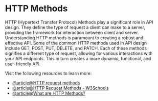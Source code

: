 # HTTP Methods

HTTP (Hypertext Transfer Protocol) Methods play a significant role in API design. They define the type of request a client can make to a server, providing the framework for interaction between client and server. Understanding HTTP methods is paramount to creating a robust and effective API. Some of the common HTTP methods used in API design include GET, POST, PUT, DELETE, and PATCH. Each of these methods signifies a different type of request, allowing for various interactions with your API endpoints. This in turn creates a more dynamic, functional, and user-friendly API.

Visit the following resources to learn more:

- [@article@HTTP request methods](https://developer.mozilla.org/en-US/docs/Web/HTTP/Methods)
- [@article@HTTP Request Methods - W3Schools](https://www.w3schools.com/tags/ref_httpmethods.asp)
- [@article@What are HTTP Methods?](https://blog.postman.com/what-are-http-methods/)